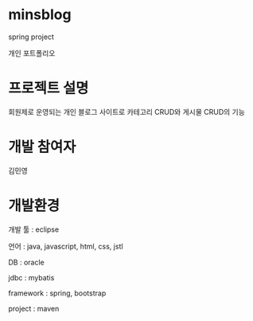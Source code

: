 # minsblog

spring project

개인 포트폴리오


# 프로젝트 설명

회원제로 운영되는 개인 블로그 사이트로
 카테고리 CRUD와 게시물 CRUD의 기능


# 개발 참여자

김민영


# 개발환경

개발 툴 : eclipse

언어 : java, javascript, html, css, jstl

DB : oracle

jdbc : mybatis

framework : spring, bootstrap

project : maven


